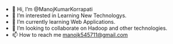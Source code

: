 - 👋 Hi, I’m @ManojKumarKorrapati
- 👀 I’m interested in Learning New Technologys.
- 🌱 I’m currently learning Web Applications.
- 💞️ I’m looking to collaborate on Hadoop and other technologies. 
- 📫 How to reach me manojk545711@gmail.com

<!---
ManojKumarKorrapati/ManojKumarKorrapati is a ✨ special ✨ repository because its `README.md` (this file) appears on your GitHub profile.
You can click the Preview link to take a look at your changes.
--->
